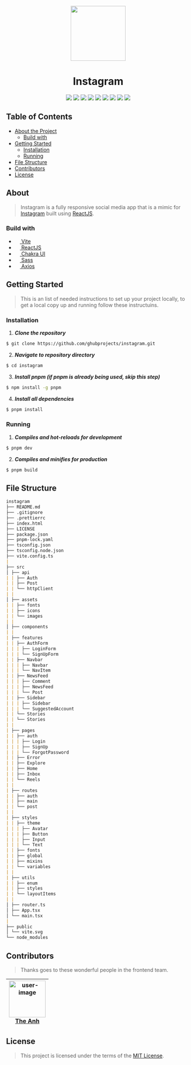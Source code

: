 <p align="center">
  <img src="https://github-production-user-asset-6210df.s3.amazonaws.com/83504674/242155920-0a6da61c-2cc1-41ce-946f-195f681ff540.png" width="150" >
</p>

<h1 align="center">Instagram</h1>
<div align="center">
  <img src="https://img.shields.io/github/contributors/ghubprojects/instagram" />
  <img src="https://img.shields.io/github/issues/ghubprojects/instagram" />
  <img src="https://img.shields.io/github/forks/ghubprojects/instagram" />
  <img src="https://img.shields.io/github/stars/ghubprojects/instagram" />
  <img src="https://img.shields.io/github/license/ghubprojects/instagram" />
  <img src="https://img.shields.io/github/languages/count/ghubprojects/instagram" />
  <img src="https://img.shields.io/github/languages/top/ghubprojects/instagram" />
  <img src="https://img.shields.io/github/languages/code-size/ghubprojects/instagram" />
  <img src="https://img.shields.io/github/issues-pr-raw/ghubprojects/instagram" />
</div>

## Table of Contents

-   [About the Project](#about)
    -   [Build with](#build-with)
-   [Getting Started](#getting-started)
    -   [Installation](#installation)
    -   [Running](#running)
-   [File Structure](#file-structure)
-   [Contributors](#contributors)
-   [License](#license)

## About

> Instagram is a fully responsive social media app that is a mimic for [Instagram](https://www.instagram.com/) built using [ReactJS](https://react.dev/).

### Build with

-   [<img src="https://vitejs.dev/logo.svg" width="14"/>&nbsp;Vite](https://vitejs.dev/)
-   [<img src="https://github.com/ghubprojects/instagram/assets/83504674/0565b27a-02ae-467e-99cf-093ee913a185" width="14"/>&nbsp;ReactJS](https://react.dev/)
-   [<img src="https://github.com/ghubprojects/instagram/assets/83504674/23132682-4a09-4357-9091-4475f7061ae9" width="14"/>&nbsp;Chakra UI](https://chakra-ui.com/)
-   [<img src="https://sass-lang.com/assets/img/logos/logo-b6e1ef6e.svg" width="14"/>&nbsp;Sass](https://sass-lang.com/)
-   [<img src="https://github.com/ghubprojects/instagram/assets/83504674/0a5a9ee6-82f8-4cb1-9010-d737fb9f7403" width="14"/>&nbsp;Axios](https://github.com/axios/axios)

## Getting Started

> This is an list of needed instructions to set up your project locally, to get a local copy up and running follow these instructuins.

### Installation

1. **_Clone the repository_**

```sh
$ git clone https://github.com/ghubprojects/instagram.git
```

2. **_Navigate to repository directory_**

```sh
$ cd instagram
```

3. **_Install pnpm (if pnpm is already being used, skip this step)_**

```sh
$ npm install -g pnpm
```

4. **_Install all dependencies_**

```sh
$ pnpm install
```

### Running

1. **_Compiles and hot-reloads for development_**

```sh
$ pnpm dev
```

2. **_Compiles and minifies for production_**

```sh
$ pnpm build
```

<div align="left">
  
## File Structure

```md
instagram
├── README.md
├── .gitignore
├── .prettierrc
├── index.html
├── LICENSE
├── package.json
├── pnpm-lock.yaml
├── tsconfig.json
├── tsconfig.node.json
├── vite.config.ts
|
├── src
│ ├── api
| | ├── Auth
| | ├── Post
| | └── httpClient
| |
│ ├── assets
| | ├── fonts
| | ├── icons
| | └── images
| |
│ ├── components
| |
| ├── features
| | ├── AuthForm
| | | ├── LoginForm
| | | └── SignUpForm
| | ├── Navbar
| | | ├── Navbar
| | | └── NavItem
| | ├── NewsFeed
| | | ├── Comment
| | | ├── NewsFeed
| | | └── Post
| | ├── Sidebar
| | | ├── Sidebar
| | | └── SuggestedAccount
| | └── Stories
| | └── Stories
| |
| ├── pages
| | ├── auth
| | | ├── Login
| | | ├── SignUp
| | | └── ForgotPassword
| | ├── Error
| | ├── Explore
| | ├── Home
| | ├── Inbox
| | └── Reels
| |
| ├── routes
| | ├── auth
| | ├── main
| | └── post
| |
| ├── styles
| | ├── theme
| | | ├── Avatar
| | | ├── Button
| | | ├── Input
| | | └── Text
| | ├── fonts
| | ├── global
| | ├── mixins
| | └── variables
| |
| ├── utils
| | ├── enum
| | ├── styles
| | └── layoutItems
| |
│ ├── router.ts
│ ├── App.tsx
│ └── main.tsx
|
├── public
│ └── vite.svg
└── node_modules
```

</div>

## Contributors

> Thanks goes to these wonderful people in the frontend team.

| <img src="https://github-production-user-asset-6210df.s3.amazonaws.com/83504674/242248844-6a937701-fda2-49c7-8988-d6cb81dc6e82.jpg" width="100px" alt="user-image"/><br />[The Anh](https://github.com/ghubprojects) |
| :------------------------------------------------------------------------------------------------------------------------------------------------------------------------------------------------------------------: |

## License

> This project is licensed under the terms of the [MIT License](https://github.com/ghubprojects/instagram/blob/master/LICENSE).
